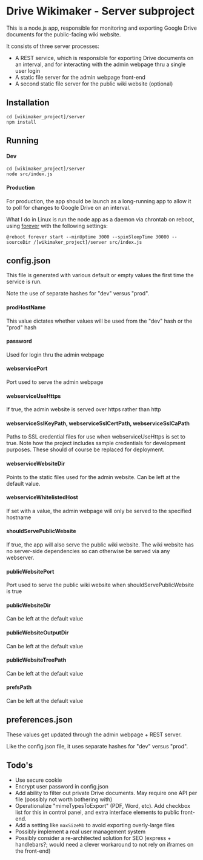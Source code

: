 Drive Wikimaker - Server subproject
====================================

This is a node.js app, responsible for monitoring and exporting Google Drive documents for the public-facing wiki website. 

It consists of three server processes:

- A REST service, which is responsible for exporting Drive documents on an interval, and for interacting with the admin webpage thru a single user login
- A static file server for the admin webpage front-end
- A second static file server for the public wiki website (optional)


Installation
------------

	cd [wikimaker_project]/server
	npm install


Running
-------

#### Dev

	cd [wikimaker_project]/server
	node src/index.js

#### Production

For production, the app should be launch as a long-running app to allow it to poll for changes to Google Drive on an interval.

What I do in Linux is run the node app as a daemon via chrontab on reboot, using [forever](https://github.com/nodejitsu/forever) with the following settings:

	@reboot forever start --minUptime 3000 --spinSleepTime 30000 --sourceDir /[wikimaker_project]/server src/index.js


config.json
-----------

This file is generated with various default or empty values the first time the service is run. 

Note the use of separate hashes for "dev" versus "prod".

#### prodHostName
This value dictates whether values will be used from the "dev" hash or the "prod" hash

#### password
Used for login thru the admin webpage

#### webservicePort
Port used to serve the admin webpage

#### webserviceUseHttps
If true, the admin website is served over https rather than http  

#### webserviceSslKeyPath, webserviceSslCertPath, webserviceSslCaPath
Paths to SSL credential files for use when webserviceUseHttps is set to true.
Note how the project includes sample credentials for development purposes.
These should of course be replaced for deployment.

#### webserviceWebsiteDir
Points to the static files used for the admin website. Can be left at the default value.

#### webserviceWhitelistedHost
If set with a value, the admin webpage will only be served to the specified hostname

#### shouldServePublicWebsite
If true, the app will also serve the public wiki website. The wiki website has no server-side dependencies so can otherwise be served via any webserver.

#### publicWebsitePort
Port used to serve the public wiki website when shouldServePublicWebsite is true  

#### publicWebsiteDir
Can be left at the default value

#### publicWebsiteOutputDir
Can be left at the default value

#### publicWebsiteTreePath
Can be left at the default value

#### prefsPath
Can be left at the default value


preferences.json
----------------
 
These values get updated through the admin webpage + REST server.
 
Like the config.json file, it uses separate hashes for "dev" versus "prod".


Todo's
------

- Use secure cookie
- Encrypt user password in config.json
- Add ability to filter out private Drive documents. May require one API per file (possibly not worth bothering with)
- Operationalize "mimeTypesToExport" (PDF, Word, etc). Add checkbox list for this in control panel, and extra interface elements to public front-end.
- Add a setting like `maxSizeMb` to avoid exporting overly-large files
- Possibly implement a real user management system
- Possibly consider a re-architected solution for SEO (express + handlebars?; would need a clever workaround to not rely on iframes on the front-end) 
